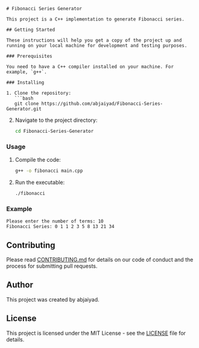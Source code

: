 ```
# Fibonacci Series Generator

This project is a C++ implementation to generate Fibonacci series.

## Getting Started

These instructions will help you get a copy of the project up and running on your local machine for development and testing purposes.

### Prerequisites

You need to have a C++ compiler installed on your machine. For example, `g++`.

### Installing

1. Clone the repository:
   ```bash
   git clone https://github.com/abjaiyad/Fibonacci-Series-Generator.git
   ```
2. Navigate to the project directory:
   ```bash
   cd Fibonacci-Series-Generator
   ```

### Usage

1. Compile the code:
   ```bash
   g++ -o fibonacci main.cpp
   ```
2. Run the executable:
   ```bash
   ./fibonacci
   ```

### Example

```
Please enter the number of terms: 10
Fibonacci Series: 0 1 1 2 3 5 8 13 21 34
```

## Contributing

Please read [CONTRIBUTING.md](CONTRIBUTING.md) for details on our code of conduct and the process for submitting pull requests.

## Author

This project was created by abjaiyad.

## License

This project is licensed under the MIT License - see the [LICENSE](LICENSE) file for details.
```
